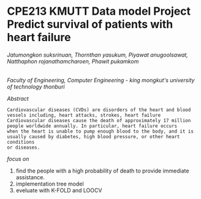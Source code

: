 # CPE213 KMUTT Data model Project Predict survival of patients with heart failure
###### Jatumongkon suksrinuan, Thornthan yasukum, Piyawat anugoolsawat, Natthaphon rojanathamcharoen, Phawit pukamkom

*Faculty of Engineering, Computer Engineering - king mongkut's university of technology thonburi*

*Abstract*

    Cardiovascular diseases (CVDs) are disorders of the heart and blood vessels including, heart attacks, strokes, heart failure
    Cardiovascular diseases cause the death of approximately 17 million people worldwide annually. In particular, heart failure occurs 
    when the heart is unable to pump enough blood to the body, and it is usually caused by diabetes, high blood pressure, or other heart conditions 
    or diseases.


*focus on*

1. find the people with a high probability of death to provide immediate assistance.
2. implementation tree model
3. eveluate with K-FOLD and LOOCV
